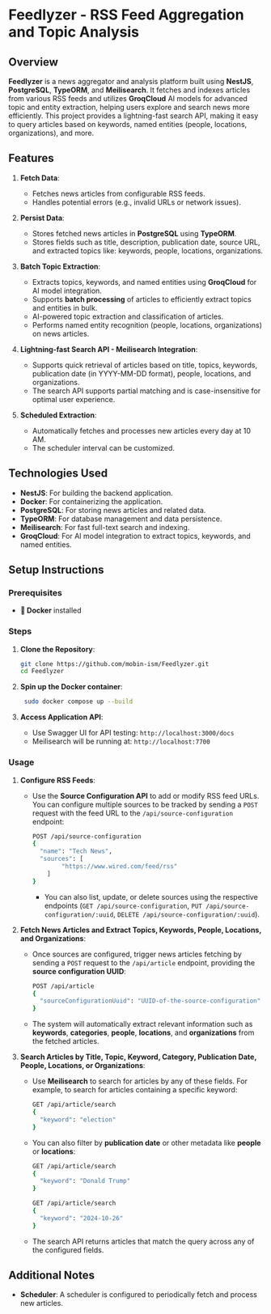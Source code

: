 # Feedlyzer - RSS Feed Aggregation and Topic Analysis

## Overview

**Feedlyzer** is a news aggregator and analysis platform built using **NestJS**, **PostgreSQL**, **TypeORM**, and **Meilisearch**. It fetches and indexes articles from various RSS feeds and utilizes **GroqCloud** AI models for advanced topic and entity extraction, helping users explore and search news more efficiently. This project provides a lightning-fast search API, making it easy to query articles based on keywords, named entities (people, locations, organizations), and more.

## Features

1. **Fetch Data**:

    - Fetches news articles from configurable RSS feeds.
    - Handles potential errors (e.g., invalid URLs or network issues).

2. **Persist Data**:

    - Stores fetched news articles in **PostgreSQL** using **TypeORM**.
    - Stores fields such as title, description, publication date, source URL, and extracted topics like: keywords, people, locations, organizations.

3. **Batch Topic Extraction**:

    - Extracts topics, keywords, and named entities using **GroqCloud** for AI model integration.
    - Supports **batch processing** of articles to efficiently extract topics and entities in bulk.
    - AI-powered topic extraction and classification of articles.
    - Performs named entity recognition (people, locations, organizations) on news articles.

4. **Lightning-fast Search API - Meilisearch Integration**:

    - Supports quick retrieval of articles based on title, topics, keywords, publication date (in YYYY-MM-DD format), people, locations, and organizations.
    - The search API supports partial matching and is case-insensitive for optimal user experience.

5. **Scheduled Extraction**:
    - Automatically fetches and processes new articles every day at 10 AM.
    - The scheduler interval can be customized.

## Technologies Used

-   **NestJS**: For building the backend application.
-   **Docker**: For containerizing the application.
-   **PostgreSQL**: For storing news articles and related data.
-   **TypeORM**: For database management and data persistence.
-   **Meilisearch**: For fast full-text search and indexing.
-   **GroqCloud**: For AI model integration to extract topics, keywords, and named entities.

## Setup Instructions

### Prerequisites

-   **🐳 Docker** installed

### Steps

1. **Clone the Repository**:

    ```bash
    git clone https://github.com/mobin-ism/Feedlyzer.git
    cd Feedlyzer
    ```

2. **Spin up the Docker container**:

    ```bash
     sudo docker compose up --build
    ```

3. **Access Application API**:
    - Use Swagger UI for API testing: `http://localhost:3000/docs`
    - Meilisearch will be running at: `http://localhost:7700`

### Usage

1. **Configure RSS Feeds**:

    - Use the **Source Configuration API** to add or modify RSS feed URLs. You can configure multiple sources to be tracked by sending a `POST` request with the feed URL to the `/api/source-configuration` endpoint:
        ```bash
        POST /api/source-configuration
        {
          "name": "Tech News",
          "sources": [
                "https://www.wired.com/feed/rss"
            ]
        }
        ```
        - You can also list, update, or delete sources using the respective endpoints (`GET /api/source-configuration`, `PUT /api/source-configuration/:uuid`, `DELETE /api/source-configuration/:uuid`).

2. **Fetch News Articles and Extract Topics, Keywords, People, Locations, and Organizations**:

    - Once sources are configured, trigger news articles fetching by sending a `POST` request to the `/api/article` endpoint, providing the **source configuration UUID**:
        ```bash
        POST /api/article
        {
          "sourceConfigurationUuid": "UUID-of-the-source-configuration"
        }
        ```
    - The system will automatically extract relevant information such as **keywords**, **categories**, **people**, **locations**, and **organizations** from the fetched articles.

3. **Search Articles by Title, Topic, Keyword, Category, Publication Date, People, Locations, or Organizations**:

    - Use **Meilisearch** to search for articles by any of these fields. For example, to search for articles containing a specific keyword:
        ```bash
        GET /api/article/search
        {
          "keyword": "election"
        }
        ```
    - You can also filter by **publication date** or other metadata like **people** or **locations**:

        ```bash
        GET /api/article/search
        {
          "keyword": "Donald Trump"
        }
        ```

        ```bash
        GET /api/article/search
        {
          "keyword": "2024-10-26"
        }
        ```

    - The search API returns articles that match the query across any of the configured fields.

## Additional Notes

-   **Scheduler**: A scheduler is configured to periodically fetch and process new articles.
